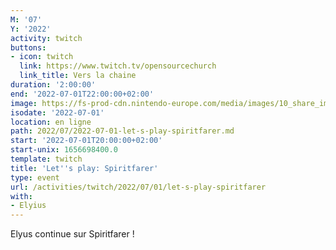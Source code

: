 ```yaml
---
M: '07'
Y: '2022'
activity: twitch
buttons:
- icon: twitch
  link: https://www.twitch.tv/opensourcechurch
  link_title: Vers la chaine
duration: '2:00:00'
end: '2022-07-01T22:00:00+02:00'
image: https://fs-prod-cdn.nintendo-europe.com/media/images/10_share_images/games_15/nintendo_switch_download_software_1/H2x1_NSwitchDS_Spiritfarer_image1600w.jpg
isodate: '2022-07-01'
location: en ligne
path: 2022/07/2022-07-01-let-s-play-spiritfarer.md
start: '2022-07-01T20:00:00+02:00'
start-unix: 1656698400.0
template: twitch
title: 'Let''s play: Spiritfarer'
type: event
url: /activities/twitch/2022/07/01/let-s-play-spiritfarer
with:
- Elyius
---
```

Elyus continue sur Spiritfarer !